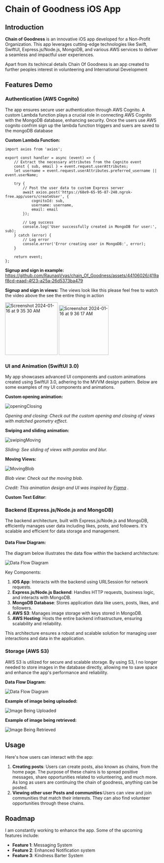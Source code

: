 # Chain of Goodness iOS App

## Introduction

**Chain of Goodness** is an innovative iOS app developed for a Non-Profit Organization. This app leverages cutting-edge technologies like Swift, SwiftUI, Express.js/Node.js, MongoDB, and various AWS services to deliver a seamless and impactful user experiences.

Apart from its techincal details Chain Of Goodness is an app created to further peoples interest in volunteering and International Development 



## Features Demo

### Authentication (AWS Cognito)
The app ensures secure user authentication through AWS Cognito. A custom Lambda function plays a crucial role in connecting AWS Cognito with the MongoDB database, enhancing security. Once the users use AWS cognito confrim sign up the lambda function triggers and suers are saved to the mongoDB database

**Custom Lambda Function:**
```
import axios from 'axios';

export const handler = async (event) => {
    // Extract the necessary attributes from the Cognito event
    const { sub, email } = event.request.userAttributes;
    let username = event.request.userAttributes.preferred_username || event.userName; 

    try {
        // Post the user data to custom Express server
        await axios.post('https://68e9-65-95-87-240.ngrok-free.app/users/createUser', {
            cognitoId: sub,
            username: username,
            email: email
        });

        // Log success
        console.log('User successfully created in MongoDB for user:', sub);
    } catch (error) {
        // Log error
        console.error('Error creating user in MongoDB:', error);
    }

    return event;
};

```
**Signup and sign in example:**
https://github.com/RaunaqVyas/chain_Of_Goodness/assets/44106026/419af8cd-eaad-4f23-a25a-26d5373ba479

**Signup and sign in views:**
The views look like this please feel free to watch the video above the see the entire thing in action

<img width="171" alt="Screenshot 2024-01-16 at 9 35 30 AM" src="https://github.com/RaunaqVyas/chain_Of_Goodness/assets/44106026/897a3fe0-63d3-4af9-a316-2f4c597ff834">


<img width="162" alt="Screenshot 2024-01-16 at 9 36 17 AM" src="https://github.com/RaunaqVyas/chain_Of_Goodness/assets/44106026/10786f66-a835-4dc8-aec2-8dd7f088b4b5">





### UI and Animation (SwiftUI 3.0)

My app showcases advanced UI components and custom animations created using SwiftUI 3.0, adhering to the MVVM design pattern. Below are some examples of my UI components and animations.

**Custom opening animation:**

![openingClosing](https://github.com/RaunaqVyas/chain_Of_Goodness/assets/44106026/ed015544-b1e1-4bfa-8cc0-6a25373dc41c)

_Opening and closing: Check out the custom opening and closing of views with matched geometry effect._

**Swiping and sliding animation:**

![swipingMoving](https://github.com/RaunaqVyas/chain_Of_Goodness/assets/44106026/3e5541bf-8992-4988-ba13-606cfef4710e)

_Sliding: See sliding of views with paralax and blur._

**Moving Views:**

![MovingBlob](https://github.com/RaunaqVyas/chain_Of_Goodness/assets/44106026/431b68ab-708e-4d07-86b5-efcfe34c638c)

_Blob view: Check out the moving blob._

_Credit: This animation design and UI was inspired by [Figma]([https://www.figma.com](https://www.figma.com/community/file/1010544184877672084/design-code-design-system)) ._


 **Custom Text Editor**:
 
 

### Backend (Express.js/Node.js and MongoDB)
The backend architecture, built with Express.js/Node.js and MongoDB, efficiently manages user data including likes, posts, and followers. It's scalable and efficient for data storage and management.

#### Data Flow Diagram:
The diagram below illustrates the data flow within the backend architecture:

![Data Flow Diagram](https://kroki.io/graphviz/svg/eNptUMtOwzAQvOcrVjlww6iEx6EKUqsgXgWkWFUPVQ8OXqWmwTZ2gCLEv7OJ0pBEOdm7M2PPjFS5E3YLN_ATgBN6J5WLF-k0AG0kwtpvhcU4M_vNNAhAPfOZtbAuRIZFHNIINIeEwfXeOvT-nrdos2Gv_uSJ3qIT5uJlh1rWgkejc5PMW_phTkQpMuGxJs1WnEcthSbg0QHorW-NL5XOw67N46sRVxMGy3TBaamMhhTfP9CXfhCBlEN7p6x2Brw0TuQIR6QtncJPUfTijH4aNeIUvTW6ydb7btDsGQNORfUF_7H6tZwzuHurPC1tYYQka4n50tW10-FIpAtWp8FG_YDfIz10i75kdc8ogaojoGL__gGNfrVV)

Key Components:
1. **iOS App**: Interacts with the backend using URLSession for network requests.
2. **Express.js/Node.js Backend**: Handles HTTP requests, business logic, and interacts with MongoDB.
3. **MongoDB Database**: Stores application data like users, posts, likes, and followers.
4. **AWS S3**: Manages image storage with keys stored in MongoDB.
5. **AWS Hosting**: Hosts the entire backend infrastructure, ensuring scalability and reliability.

This architecture ensures a robust and scalable solution for managing user interactions and data in the application.



### Storage (AWS S3)

AWS S3 is utilized for secure and scalable storage. By using S3, I no longer needed to store images in the database directly, allowing me to save space and enhance the app's performance and reliability.

**Data Flow Diagram:**


![Data Flow Diagram](https://github.com/RaunaqVyas/chain_Of_Goodness/assets/44106026/d88fb1cf-148b-4973-8b39-fd5d80007220)

**Example of image being uploaded:**

![Image Being Uploaded](https://github.com/RaunaqVyas/chain_Of_Goodness/assets/44106026/27677794-13e4-4187-98ff-c62b861dfe6f)

**Example of image being retrieved:**

![Image Being Retrieved](https://github.com/RaunaqVyas/chain_Of_Goodness/assets/44106026/286fc766-b1c6-4bf4-913d-1843fa575b0e)



## Usage
Here's how users can interact with the app:
1. **Creating posts**: Users can create posts, also known as chains, from the home page. The purpose of these chains is to spread positive messages, share opportunities related to volunteering, and much more. As long as users are continuing the chain of goodness, anything can be posted.
2. **Viewing other user Posts and communities**:Users can view and join communities that match their interests. They can also find volunteer opportunities through these chains.  


## Roadmap
I am constantly working to enhance the app. Some of the upcoming features include:
- **Feature 1**: Messaging System
- **Feature 2**: Enhanced Notification system
- **Feature 3**: Kindness Barter System 

